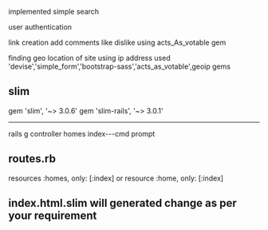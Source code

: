 implemented simple search

user authentication

link creation
add comments
like dislike using acts_As_votable gem

finding geo location of site using  ip address
used  'devise','simple_form','bootstrap-sass','acts_as_votable',geoip gems


slim
---------
gem 'slim', '~> 3.0.6'
gem 'slim-rails', '~> 3.0.1'

---------------------------
rails g controller homes index---cmd prompt

routes.rb
---------------
resources :homes, only: [:index]
 or
 resource :home, only: [:index]

index.html.slim will generated
change as per your requirement 
---------------------------------



